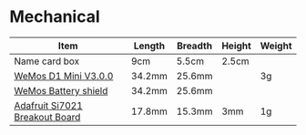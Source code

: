 # Mechanical

| Item | Length | Breadth | Height | Weight |
| ------ | ------ | ------ | ------ | ------ |
| Name card box | 9cm | 5.5cm | 2.5cm |
| [WeMos D1 Mini V3.0.0](https://wiki.wemos.cc/products:d1:d1_mini) | 34.2mm | 25.6mm |  | 3g
| [WeMos Battery shield](https://wiki.wemos.cc/products:d1_mini_shields:battery_shield) | 34.2mm | 25.6mm |  |  |
| [Adafruit Si7021 Breakout Board](https://www.adafruit.com/product/3251) | 17.8mm | 15.3mm | 3mm | 1g |
